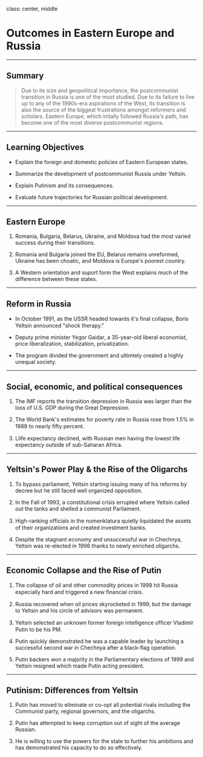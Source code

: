 class: center, middle

# Outcomes in Eastern Europe and Russia
---

## Summary 

>Due to its size and geopolitical importance, the postcommunist transition in Russia is one of the most studied. Due to its failure to live up to any of the 1990s-era aspirations of the West, its transition is also the source of the biggest frustrations amongst reformers and scholars. Eastern Europe, which initally followed Russia's path, has become one of the most diverse postcommunist regions.

---

## Learning Objectives

* Explain the foreign and domestic policies of Eastern European states.

* Summarize the development of postcommunist Russia under Yeltsin.

* Explain Putinism and its consequences.

* Evaluate future trajectories for Russian political development.

---

## Eastern Europe

1. Romania, Bulgaria, Belarus, Ukraine, and Moldova had the most varied success during their transitions.

2. Romania and Bulgaria joined the EU, Belarus remains unreformed, Ukraine has been choatic, and Moldova is Europe's poorest country.

3. A Western orientation and suport form the West explains much of the difference between these states.

---
## Reform in Russia

* In October 1991, as the USSR headed towards it's ﬁnal collapse, Boris Yeltsin announced "shock therapy."

* Deputy prime minister Yegor Gaidar, a 35-year-old liberal economist, price liberalization, stabilization, privatization.

* The program divided the government and ultimtely created a highly unequal society.

---

## Social, economic, and political consequences

1. The IMF reports the transition depression in Russia was larger than the loss of U.S. GDP during the Great Depression.

2. The World Bank's estimates for poverty rate in Russia rose from 1.5% in 1989 to nearly ﬁfty percent.

3. Llife expectancy declined, with Russian men having the lowest life expectancy outside of sub-Saharan Africa.

---

## Yeltsin's Power Play & the Rise of the Oligarchs

1. To bypass parliament, Yeltsin starting issuing many of his reforms by decree but he still faced well organized opposition.

2. In the Fall of 1993, a constitutional crisis errupted where Yeltsin called out the tanks and shelled a communist Parliament.

3. High-ranking ofﬁcials in the nomenklatura quietly liquidated the assets of their organizations and created investment banks.

4. Despite the stagnant economy and unsuccessful war in Chechnya, Yeltsin was re-elected in 1996 thanks to newly enriched oligarchs.

---

## Economic Collapse and the Rise of Putin

1. The collapse of oil and other commodity prices in 1998 hit Russia especially hard and triggered a new ﬁnancial crisis.

1. Russia  recovered when oil prices skyrocketed in 1999, but the damage to Yeltsin and his circle of advisors was permanent.

3. Yeltsin selected an unknown former foreign intelligence ofﬁcer Vladimir Putin to be his PM.

1. Putin quickly demonstrated he was a capable leader by launching a successful second war in Chechnya after a black-flag operation.

2. Putin backers won a majority in the Parliamentary elections of 1999 and Yeltsin resigned which made Putin acting president.

---

## Putinism: Differences from Yeltsin

1. Putin has moved to eliminate or co-opt all potential rivals including the Communist party, regional governors, and the oligarchs.

2. Putin has attempted to keep corruption out of sight of the average Russian.

4.  He is willing to use the powers for the state to further his ambitions and has demonstrated his capacity to do so effectively.
